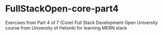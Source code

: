 # FullStackOpen-core-part4
Exercises from Part 4 of 7 (Core) Full Stack Development Open University course from University of Helsinki for learning MERN stack
